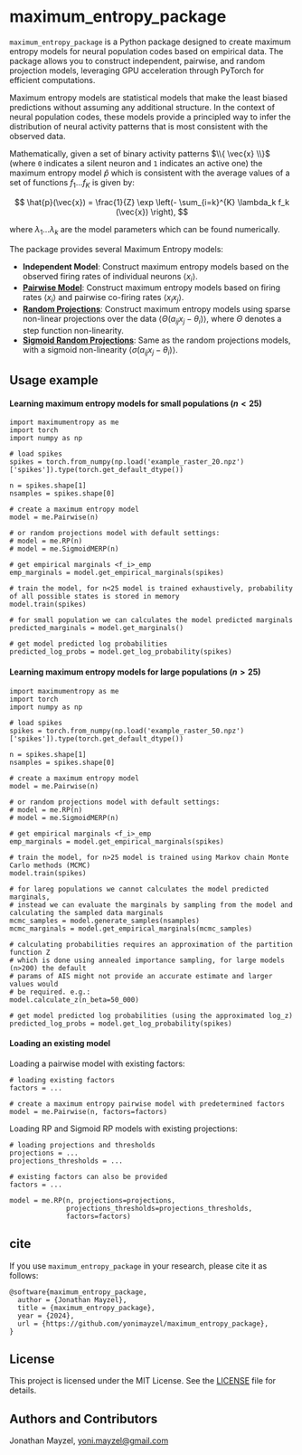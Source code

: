 # maximum_entropy_package
`maximum_entropy_package` is a Python package designed to create maximum entropy models for neural population codes based on empirical data. The package allows you to construct independent, pairwise, and random projection models, leveraging GPU acceleration through PyTorch for efficient computations.

Maximum entropy models are statistical models that make the least biased predictions without assuming any additional structure. In the context of neural population codes, these models provide a principled way to infer the distribution of neural activity patterns that is most consistent with the observed data. 

Mathematically, given a set of binary activity patterns $\\{ \vec{x} \\}$ (where `0` indicates a silent neuron and `1` indicates an active one) the maximum entropy model $\hat{p}$ which is consistent with the average values of a set of functions $f_1 \ldots f_K$ is given by:

$$
\hat{p}(\vec{x}) = 
\frac{1}{Z} \exp \left(- \sum_{i=k}^{K} \lambda_k f_k (\vec{x}) \right),
$$

where $\lambda_1 \ldots \lambda_k$ are the model parameters which can be found numerically. 

The package provides several Maximum Entropy models:
- **Independent Model**: Construct maximum entropy models based on the observed firing rates of individual neurons $\left< x_i \right>$.
- **[Pairwise Model](https://www.nature.com/articles/nature04701)**: Construct maximum entropy models based on firing rates $\left< x_i \right>$ and pairwise co-firing rates $\left< x_i x_j\right>$.
- **[Random Projections](https://www.pnas.org/doi/10.1073/pnas.1912804117)**: Construct maximum entropy models using sparse non-linear projections over the data $\left< \Theta(a_{ij} x_j - \theta_i) \right>$, where $\Theta$ denotes a step function non-linearity.
- **[Sigmoid Random Projections](https://elifesciences.org/reviewed-preprints/96566)**: Same as the random projections models, with a sigmoid non-linearity $\left< \sigma(a_{ij} x_j - \theta_i) \right>$. 
  
## Usage example
#### Learning maximum entropy models for small populations ($n<25$)
```
import maximumentropy as me
import torch
import numpy as np

# load spikes
spikes = torch.from_numpy(np.load('example_raster_20.npz')['spikes']).type(torch.get_default_dtype())

n = spikes.shape[1]
nsamples = spikes.shape[0]

# create a maximum entropy model 
model = me.Pairwise(n)

# or random projections model with default settings:
# model = me.RP(n)
# model = me.SigmoidMERP(n)

# get empirical marginals <f_i>_emp
emp_marginals = model.get_empirical_marginals(spikes)

# train the model, for n<25 model is trained exhaustively, probability of all possible states is stored in memory
model.train(spikes)

# for small population we can calculates the model predicted marginals
predicted_marginals = model.get_marginals()

# get model predicted log probabilities
predicted_log_probs = model.get_log_probability(spikes)
```


#### Learning maximum entropy models for large populations ($n>25$)

```
import maximumentropy as me
import torch
import numpy as np

# load spikes
spikes = torch.from_numpy(np.load('example_raster_50.npz')['spikes']).type(torch.get_default_dtype())

n = spikes.shape[1]
nsamples = spikes.shape[0]

# create a maximum entropy model 
model = me.Pairwise(n)

# or random projections model with default settings:
# model = me.RP(n)
# model = me.SigmoidMERP(n)

# get empirical marginals <f_i>_emp
emp_marginals = model.get_empirical_marginals(spikes)

# train the model, for n>25 model is trained using Markov chain Monte Carlo methods (MCMC)
model.train(spikes)

# for lareg populations we cannot calculates the model predicted marginals, 
# instead we can evaluate the marginals by sampling from the model and calculating the sampled data marginals
mcmc_samples = model.generate_samples(nsamples)
mcmc_marginals = model.get_empirical_marginals(mcmc_samples)

# calculating probabilities requires an approximation of the partition function Z
# which is done using annealed importance sampling, for large models (n>200) the default
# params of AIS might not provide an accurate estimate and larger values would 
# be required. e.g.:
model.calculate_z(n_beta=50_000)

# get model predicted log probabilities (using the approximated log_z)
predicted_log_probs = model.get_log_probability(spikes)
```

#### Loading an existing model

Loading a pairwise model with existing factors:
```
# loading existing factors
factors = ...

# create a maximum entropy pairwise model with predetermined factors
model = me.Pairwise(n, factors=factors)
```

Loading RP and Sigmoid RP models with existing projections:
```
# loading projections and thresholds
projections = ...
projections_thresholds = ...

# existing factors can also be provided
factors = ...

model = me.RP(n, projections=projections, 
              projections_thresholds=projections_thresholds, 
              factors=factors)
```

## cite 
If you use `maximum_entropy_package` in your research, please cite it as follows:

```
@software{maximum_entropy_package,
  author = {Jonathan Mayzel},
  title = {maximum_entropy_package},
  year = {2024},
  url = {https://github.com/yonimayzel/maximum_entropy_package},
}
```

## License
This project is licensed under the MIT License. See the [LICENSE](LICENSE) file for details.

## Authors and Contributors
Jonathan Mayzel, yoni.mayzel@gmail.com